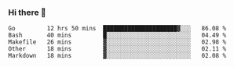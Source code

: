 ### Hi there 👋

<!--
**yeya24/yeya24** is a ✨ _special_ ✨ repository because its `README.md` (this file) appears on your GitHub profile.

Here are some ideas to get you started:

- 🔭 I’m currently working on ...
- 🌱 I’m currently learning ...
- 👯 I’m looking to collaborate on ...
- 🤔 I’m looking for help with ...
- 💬 Ask me about ...
- 📫 How to reach me: ...
- 😄 Pronouns: ...
- ⚡ Fun fact: ...
-->

<!--START_SECTION:waka-->
```text
Go         12 hrs 50 mins  █████████████████████▓░░░   86.08 % 
Bash       40 mins         █░░░░░░░░░░░░░░░░░░░░░░░░   04.49 % 
Makefile   26 mins         ▓░░░░░░░░░░░░░░░░░░░░░░░░   02.98 % 
Other      18 mins         ▓░░░░░░░░░░░░░░░░░░░░░░░░   02.11 % 
Markdown   18 mins         ▓░░░░░░░░░░░░░░░░░░░░░░░░   02.08 % 
```
<!--END_SECTION:waka-->
